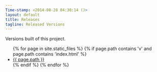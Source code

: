 ```yaml
---
Time-stamp: <2014-08-28 04:30:14 ()>
layout: default
title: Releases
tagline: Released Versions
---
```


Versions built of this project.

<ul>
{% for page in site.static_files %}
{% if page.path contains 'v' and page.path contains 'index.html' %}
<li>
  <a href="{{ page.path }}">{{ page.path }}</a>
</li>
{% endif %} <!-- page-category -->
{% endfor %} <!-- page -->
</ul>

